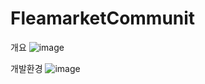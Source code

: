 # FleamarketCommunit


개요
![image](https://user-images.githubusercontent.com/114139279/236092432-1cbafc42-eb3f-47b8-b34f-e41edc17bee2.png)

개발환경
![image](https://user-images.githubusercontent.com/114139279/236092659-1118715f-0073-4a54-8ba8-1f7c0c166aed.png)

